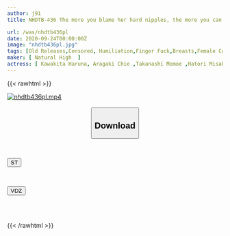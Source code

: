 ```yaml
---
author: j91
title: NHDTB-436 The more you blame her hard nipples, the more you can see her patient face as she keeps breathing hard. She keeps moving her hips even though she's embarrassed. 3. Light summer clothes version.

url: /was/nhdtb436pl
date: 2020-09-24T00:00:00Z
image: "nhdtb436pl.jpg"
tags: [Old Releases,Censored, Humiliation,Finger Fuck,Breasts,Female College Student,Acme · Orgasm	]
maker: [ Natural High  ]
actress: [ Kawakita Haruna, Aragaki Chie ,Takanashi Momoe ,Hatori Misaki]
---
```



{{< rawhtml >}}

<div class="video" data-videoid="RXYKYmmyWoFdA0K">
    <a href="javascript:;">
        <img src="/was/nhdtb436pl/nhdtb436pl.jpg" width="WIDTH" height="HEIGHT" alt="nhdtb436pl.mp4" loading="lazy">
    </a>
</div>

<script type="text/javascript" src="https://j91.asia/asset/on-demand-st.js"></script>

<br>
  <link rel="stylesheet" href="https://j91.asia/asset/bs5.css">
  
  <center>
  <button class="btn btn-primary" type="button" data-bs-toggle="collapse" data-bs-target=".multi-collapse" aria-expanded="false" aria-controls="multiCollapseExample1 multiCollapseExample2"><h2>Download</h2></button></center>
</p>
<div class="row">
  <div class="col">
    <div class="collapse multi-collapse" id="multiCollapseExample1">
      <div class="card card-body">
	      	      <br>
<div class="buttons">  
<p><a href="https://streamtape.to/v/RXYKYmmyWoFdA0K" target="_blank"><button class="btn-hover color-3"><i class="fa fa-download"></i> ST</button></a></p></div>
    </div>
  </div>
</div>
  <div class="col">
    <div class="collapse multi-collapse" id="multiCollapseExample2">
      <div class="card card-body">
	      <br>
<div class="buttons">
<p><a href="https://vidoza.net/d9gwugoa59et" target="_blank"><button class="btn-hover color-1"><i class="fa fa-download"></i> VDZ</button></a></p></div>
<br><br>
      </div>
    </div>
  </div>
</div>

{{< /rawhtml >}}